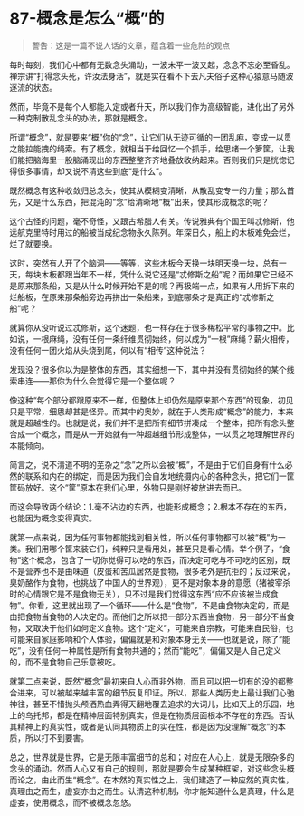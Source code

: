 # 87-概念是怎么“概”的

> 警告：这是一篇不说人话的文章，蕴含着一些危险的观点

每时每刻，我们心中都有无数念头涌动，一波未平一波又起，念念不忘必至昏乱。禅宗讲“打得念头死，许汝法身活”，就是实在看不下去凡夫俗子这种心猿意马随波逐流的状态。

然而，毕竟不是每个人都能入定或者升天，所以我们作为高级智能，进化出了另外一种克制散乱念头的办法，那就是概念。

所谓“概念”，就是要来“概”你的“念”，让它们从无迹可循的一团乱麻，变成一以贯之能拉能拽的绳索。有了概念，就相当于给回忆一个抓手，给思绪一个箩筐，让我们能把脑海里一股脑涌现出的东西整整齐齐地叠放收纳起来。否则我们只是恍惚记得很多事情，却又说不清这些到底“是什么”。

既然概念有这种收敛归总念头，使其从模糊变清晰，从散乱变专一的力量；那么首先，又是什么东西，把混沌的“念”给清晰地“概”出来，使其形成概念的呢？

这个古怪的问题，毫不奇怪，又跟古希腊人有关。传说雅典有个国王叫忒修斯，他远航克里特时用过的船被当成纪念物永久陈列。年深日久，船上的木板难免会烂，烂了就要换。

这时，突然有人开了个脑洞——等等，这些木板今天换一块明天换一块，总有一天，每块木板都跟当年不一样，凭什么说它还是“忒修斯之船”呢？而如果它已经不是原来那条船，又是从什么时候开始不是的呢？再极端一点，如果有人用拆下来的烂船板，在原来那条船旁边再拼出一条船来，到底哪条才是真正的“忒修斯之船”呢？

就算你从没听说过忒修斯，这个迷题，也一样存在于很多稀松平常的事物之中。比如说，一根麻绳，没有任何一条纤维贯彻始终，何以成为“一根”麻绳？薪火相传，没有任何一团火焰从头烧到尾，何以有“相传”这种说法？

发现没？很多你以为是整体的东西，其实细想一下，其中并没有贯彻始终的某个线索串连——那你为什么会觉得它是一个整体呢？

像这种“每个部分都跟原来不一样，但整体上却仍然是原来那个东西”的现象，初见只是平常，细思却甚是怪异。而其中的奥妙，就在于人类形成“概念”的能力，本来就是超越性的。也就是说，我们并不是把所有细节拼凑成一个整体，把所有念头整合成一个概念，而是从一开始就有一种超越细节形成整体，一以贯之地理解世界的本能倾向。

简言之，说不清道不明的芜杂之“念”之所以会被“概”，不是由于它们自身有什么必然的联系和内在的绑定，而是因为我们会自发地统摄内心的各种念头，把它们一筐筐码放好。这个“筐”原本在我们心里，外物只是刚好被放进去而已。

而这会导致两个结论：1.毫不沾边的东西，也能形成概念；2.根本不存在的东西，也能因为概念变得真实。

就第一点来说，因为任何事物都能找到相关性，所以任何事物都可以被“概”为一类。我们用哪个筐来装它们，纯粹只是看用处，甚至只是看心情。举个例子，“食物”这个概念，包含了一切你觉得可以吃的东西，而决定可吃与不可吃的区别，既不是营养也不是由味道（皮蛋和苦瓜居然是食物，很多老外是抗拒的；反过来说，臭奶酪作为食物，也挑战了中国人的世界观），更不是对象本身的意愿（猪被宰杀时的心情跟它是不是食物无关），只不过是我们觉得这东西“应不应该被当成食物”。你看，这里就出现了一个循环——什么是“食物”，不是由食物决定的，而是由把食物当食物的人决定的。而他们之所以把一部分东西当食物，另一部分不当食物，又取决于他们如何定义食物。这个“定义”，可能来自宗教，可能来自民俗，也可能来自家庭影响和个人体验，偏偏就是和对象本身无关——也就是说，除了“能吃”，没有任何一种属性是所有食物共通的；然而“能吃”，偏偏又是人自己定义的，而不是食物自己乐意被吃。

就第二点来说，既然“概念”最初来自人心而非外物，而且可以把一切有的没的都整合进来，可以被越来越丰富的细节反复印证。所以，那些人类历史上最让我们心驰神往，甚至不惜抛头颅洒热血弄得天翻地覆去追求的大词儿，比如天上的乐园，地上的乌托邦，都是在精神层面特别真实，但是在物质层面根本不存在的东西。否认其精神上的真实性，或者是认同其物质上的实在性，都是因为没理解“概念”的本质，所以打不到要害。

总之，世界就是世界，它是无限丰富细节的总和；对应在人心上，就是无限杂多的念头的涌动。然而人心又有自己的规则，那就是要会生成某种框架，对这些念头概而论之，由此而生“概念”。在本然的真实性之上，我们建造了一种应然的真实性，真理由之而生，虚妄亦由之而生。认清这种机制，你才能知道什么是真理，什么是虚妄，使用概念，而不被概念忽悠。